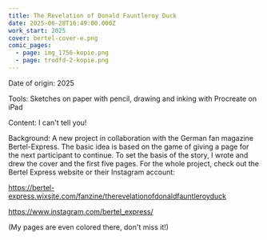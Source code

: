 ```yaml
---
title: The Revelation of Donald Fauntleroy Duck
date: 2025-06-28T16:49:00.000Z
work_start: 2025
cover: bertel-cover-e.png
comic_pages:
  - page: img_1756-kopie.png
  - page: trodfd-2-kopie.png
---
```

Date of origin: 2025

Tools: Sketches on paper with pencil, drawing and inking with Procreate on iPad

Content: I can't tell you! 

Background: A new project in collaboration with the German fan magazine Bertel-Express. The basic idea is based on the game of giving a page for the next participant to continue. To set the basis of the story, I wrote and drew the cover and the first five pages. For the whole project, check out the Bertel Express website or their Instagram account:

https://bertel-express.wixsite.com/fanzine/therevelationofdonaldfauntleroyduck

https://www.instagram.com/bertel_express/

(My pages are even colored there, don't miss it!)
